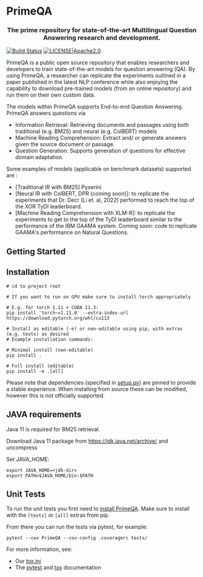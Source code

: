 <!---
Copyright 2022 IBM Corp.

Licensed under the Apache License, Version 2.0 (the "License");
you may not use this file except in compliance with the License.
You may obtain a copy of the License at

    http://www.apache.org/licenses/LICENSE-2.0

Unless required by applicable law or agreed to in writing, software
distributed under the License is distributed on an "AS IS" BASIS,
WITHOUT WARRANTIES OR CONDITIONS OF ANY KIND, either express or implied.
See the License for the specific language governing permissions and
limitations under the License.
-->

# PrimeQA
<h3 align="center">
    <p>The prime repository for state-of-the-art Multilingual Question Answering research and development.</p>
</h3>

[![Build Status](https://travis.ibm.com/ai-foundation/PrimeQA.svg?token=XcbF7zxMKHD12hqZiBwc&branch=master)](https://travis.ibm.com/ai-foundation/PrimeQA)
[![LICENSE|Apache2.0](https://img.shields.io/github/license/saltstack/salt?color=blue)](https://www.apache.org/licenses/LICENSE-2.0.txt)

PrimeQA is a public open source repository that enables researchers and developers to train state-of-the-art models for question answering (QA). By using PrimeQA, a researcher can replicate the experiments outlined in a paper published in the latest NLP conference while also enjoying the capability to download pre-trained models (from an online repository) and run them on their own custom data.


The models within PrimeQA supports End-to-end Question Answering. PrimeQA answers questions via 
- Information Retrieval: Retrieving documents and passages using both traditional (e.g. BM25) and neural (e.g. ColBERT) models
- Machine Reading Comprehension: Extract and/ or generate answers given the source document or passage.
- Question Generation: Supports generation of questions for effective domain adaptation.

Some examples of models (applicable on benchmark datasets) supported are :
- [Traditional IR with BM25] Pyserini
- [Neural IR with ColBERT, DPR (coming soon)]: to replicate the experiments that Dr. Decr (Li et. al, 2022) performed to reach the top of the XOR TyDI leaderboard.
- [Machine Reading Comprehension with XLM-R]: to replicate the experiments to get to the top of the TyDI leaderboard similar to the performance of the IBM GAAMA system. Coming soon: code to replicate GAAMA's performance on Natural Questions. 



## Getting Started

## Installation

```shell
# cd to project root

# If you want to run on GPU make sure to install torch appropriately

# E.g. for torch 1.11 + CUDA 11.3:
pip install 'torch~=1.11.0' --extra-index-url https://download.pytorch.org/whl/cu113

# Install as editable (-e) or non-editable using pip, with extras (e.g. tests) as desired
# Example installation commands:

# Minimal install (non-editable)
pip install .

# Full install (editable)
pip install -e .[all]
```

Please note that dependencies (specified in [setup.py](./setup.py)) are pinned to provide a stable experience.
When installing from source these can be modified, however this is not officially supported.

## JAVA requirements
Java 11 is required for BM25 retrieval. 

Download Java 11 package from https://jdk.java.net/archive/ and uncompress

Set JAVA_HOME:
```shell
export JAVA_HOME=<jdk-dir>
export PATH=$JAVA_HOME/bin:$PATH
```

## Unit Tests

To run the unit tests you first need to [install PrimeQA](#Installation).
Make sure to install with the `[tests]` or `[all]` extras from pip.

From there you can run the tests via pytest, for example:
```shell
pytest --cov PrimeQA --cov-config .coveragerc tests/
```

For more information, see:
- Our [tox.ini](./tox.ini)
- The [pytest](https://docs.pytest.org) and [tox](https://tox.wiki/en/latest/) documentation
